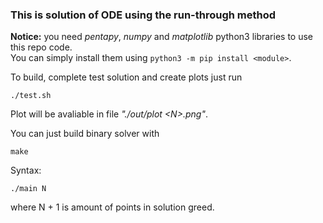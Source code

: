 ### This is solution of ODE using the run-through method

**Notice:** you need *pentapy*, *numpy* and *matplotlib* python3 libraries to use this repo code. \
You can simply install them using ```python3 -m pip install <module>```.

To build, complete test solution and create plots just run

    ./test.sh

Plot will be avaliable in file *"./out/plot \<N\>.png"*.

You can just build binary solver with

    make

Syntax:

    ./main N

where N + 1 is amount of points in solution greed.
